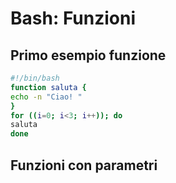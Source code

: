 # Bash: Funzioni

## Primo esempio funzione

```bash
#!/bin/bash
function saluta {
echo -n "Ciao! "
}
for ((i=0; i<3; i++)); do
saluta
done
```


## Funzioni con parametri
